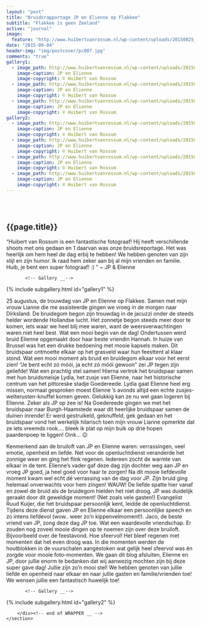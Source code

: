 ```yaml
---
layout: "post"
title: "Bruidsrapportage JP en Elienne op Flakkee"
subtitle: "Flakkee is geen Zeeland"
active: "journal"
image:
  feature: "http://www.huibertvanrossum.nl/wp-content/uploads/20150825_JP-Elienne_Huibert-van-Rossum-Photography_43.jpg"
date: "2015-09-04"
header-img: "img/postcover/pc007.jpg"
comments: "true"
gallery1: 
  - image_path: http://www.huibertvanrossum.nl/wp-content/uploads/20150825_JP-Elienne_Huibert-van-Rossum-Photography_43.jpg
    image-caption: JP en Elienne
    image-copyright: © Huibert van Rossum
  - image_path: http://www.huibertvanrossum.nl/wp-content/uploads/20150825_JP-Elienne_Huibert-van-Rossum-Photography_10.jpg
    image-caption: JP en Elienne
    image-copyright: © Huibert van Rossum
  - image_path: http://www.huibertvanrossum.nl/wp-content/uploads/20150825_JP-Elienne_Huibert-van-Rossum-Photography_11.jpg
    image-caption: JP en Elienne
    image-copyright: © Huibert van Rossum
gallery2: 
  - image_path: http://www.huibertvanrossum.nl/wp-content/uploads/20150825_JP-Elienne_Huibert-van-Rossum-Photography_12.jpg
    image-caption: JP en Elienne
    image-copyright: © Huibert van Rossum
  - image_path: http://www.huibertvanrossum.nl/wp-content/uploads/20150825_JP-Elienne_Huibert-van-Rossum-Photography_13.jpg
    image-caption: JP en Elienne
    image-copyright: © Huibert van Rossum
  - image_path: http://www.huibertvanrossum.nl/wp-content/uploads/20150825_JP-Elienne_Huibert-van-Rossum-Photography_14.jpg
    image-caption: JP en Elienne
    image-copyright: © Huibert van Rossum
  - image_path: http://www.huibertvanrossum.nl/wp-content/uploads/20150825_JP-Elienne_Huibert-van-Rossum-Photography_15.jpg
    image-caption: JP en Elienne
    image-copyright: © Huibert van Rossum
---
```



<html class="no-js" lang="en">
<head>
	<meta content="charset=utf-8">
</head>

<body>

<section id="content" role="main">
<div class="wrapper">
<br><br>
<h2>{{page.title}}</h2>




<p>“Huibert van Rossum is een fantastische fotograaf! Hij heeft verschillende shoots met ons gedaan en 1 daarvan was onze bruidsreportage. Het was heerlijk om hem heel de dag erbij te hebben! We hebben genoten van zijn stijl en zijn humor. Ik raad hem zeker aan bij al mijn vrienden en familie. Huib, je bent een super fotograaf! :) ” ~ JP & Elienne </p>


           <!-- Gallery __-->
			
{% include subgallery.html id="gallery1" %}

<!-- end of GALLERY __ -->

<p> 
25 augustus, de trouwdag van JP en Elienne op Flakkee. Samen met mijn vrouw Lianne die me assisteerde gingen we vroeg in de morgen naar Dirksland. De bruidegom begon zijn trouwdag in de jacuzzi onder de steeds helder wordende Hollandse lucht. Het zonnetje begon steeds meer door te komen, iets waar we heel blij mee waren, want de weersverwachtingen waren niet heel best. Wat een mooi begin van de dag! Ondertussen werd bruid Elienne opgemaakt door haar beste vriendin Hannah. In huize van Brussel was het een drukke bedoening met mooie kapsels maken. Dit bruidspaar ontmoette elkaar op het grasveld waar hun feesttent al klaar stond. Wat een mooi moment als bruid en bruidegom elkaar voor het eerst zien! “Je bent echt zó móói, ja echt zó móói gewoon” zei JP tegen zijn geliefde! Wat een prachtig stel samen! Hierna vertrok het bruidspaar samen met hun bruidsmeisje Lydia, het zusje van Elienne, naar het historische centrum van het pittoreske stadje Goedereede. Lydia gaat Elienne heel erg missen, normaal gesproken moest Elienne ’s avonds altijd een echte zusjes-welterusten-knuffel komen geven. Gelukkig kan ze nu wel gaan logeren bij Elienne. Zeker als JP op zee is! Na Goedereede gingen we met het bruidspaar naar Burgh-Haamstede waar dit heerlijke bruidspaar samen de duinen inrende! Er werd gestruikeld, geknuffeld, gek gedaan en het bruidspaar vond het werkelijk hilarisch toen mijn vrouw Lianne opmerkte dat ze iets vreemds rook…. bleek ik plat op mijn buik op drie hopen paardenpoep te liggen! Oink… 😉
</p>
<p>
Kenmerkend aan de bruiloft van JP en Elienne waren: verrassingen, veel emotie, openheid en liefde. Net voor de openluchtdienst veranderde het zonnige weer en ging het flink regenen. Iedereen zocht de warmte van elkaar in de tent. Elienne’s vader gaf deze dag zijn dochter weg aan JP en vroeg JP goed, ja heel goed voor haar te zorgen! Na dit mooie liefdevolle moment kwam wel echt dé verrassing van de dag voor JP. Zijn bruid ging helemaal onverwachts voor hem zingen! WAUW! De liefde spatte hier vanaf en zowel de bruid als de bruidegom hielden het niet droog. JP was duidelijk geraakt door dit geweldige moment! (Net zoals vele gasten!) Evangelist Ruud Kuijer, die het bruidspaar persoonlijk kent, leidde de openluchtdienst. Tijdens deze dienst gaven JP en Elienne elkaar een persoonlijke speech en zo intens liefdevol (wow.. weer zo’n kippenvelmoment!). Jaco, de beste vriend van JP, zong deze dag JP toe. Wat een waardevolle vriendschap. Er zouden nog zoveel mooie dingen op te noemen zijn over deze bruiloft. Bijvoorbeeld over de feestavond. Hoe sfeervol! Het bleef regenen met momenten dat het even droog was. In die momenten werden de houtblokken in de vuurschalen aangestoken wat gelijk heel sfeervol was én zorgde voor mooie foto-momenten. We gaan dit blog afsluiten, Elienne en JP, door jullie enorm te bedanken dat wij aanwezig mochten zijn bij deze super gave dag! Jullie zijn zo’n mooi stel! We hebben genoten van jullie liefde en openheid naar elkaar en naar jullie gasten en familie/vrienden toe! We wensen jullie een fantastisch huwelijk toe!
</p>

           <!-- Gallery __-->
			
{% include subgallery.html id="gallery2" %}

<!-- end of GALLERY __ -->

		</div><!-- end of WRAPPER __ -->
	</section>



